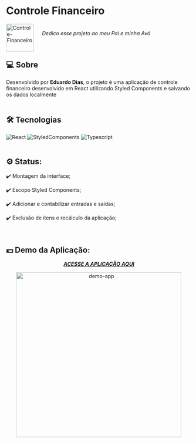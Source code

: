 
# Controle Financeiro
<img align="left" alt="Controle-Financeiro" src="https://media.giphy.com/media/72HahsJD4atSE/giphy.gif" width="75" height="75">
<br>&nbsp&nbsp&nbsp&nbsp
<i>Dedico esse projeto ao meu Pai e minha Avó</i><br><br><br>

## 💻 Sobre

Desenvolvido por <b>Eduardo Dias</b>, o projeto é uma aplicação de controle financeiro desenvolvido em React utilizando Styled Components e salvando os dados localmente <br><br>

## 🛠 Tecnologias

![React](https://img.shields.io/badge/react-%23323330.svg?style=for-the-badge&logo=react&logoColor=%23F7DF1E)
![StyledComponents](https://img.shields.io/badge/styled-components-%231572B6.svg?style=for-the-badge&logo=styled-components&logoColor=white)
![Typescript](https://img.shields.io/badge/typescript-%23E34F26.svg?style=for-the-badge&logo=typescript&logoColor=white)
<br><br>

## ⚙ Status:
 
:heavy_check_mark: Montagem da interface;
  
:heavy_check_mark: Escopo Styled Components;

:heavy_check_mark: Adicionar e contabilizar entradas e saídas;

:heavy_check_mark: Exclusão de itens e recálculo da aplicação;

<br>

##  💵 Demo da Aplicação:
<p align="center">
   &nbsp;&nbsp;  <a align="center" href="https://controle-financeiro-react-sand.vercel.app"><i><b>ACESSE A APLICAÇÃO AQUI</a> &nbsp;&nbsp;</b></i>
</p>

<p align="center">
  <img alt="demo-app" src="./public/imagem_2022-06-25_145905937.png" height=450/>
</p><br><br> &nbsp;

